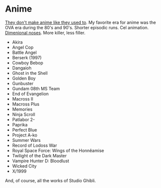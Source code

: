 # Anime

[They don't make anime like they used to](https://aftermath.site/anime-classics-mecha-robot-recommendations). My favorite era for anime was the OVA era during the 80's and 90's. Shorter episodic runs. Cel animation. [Dimenional noses](https://x.com/axl99/status/1651994155311325184).  More killer, less filler.

- Akira
- Angel Cop
- Battle Angel
- Berserk (1997)
- Cowboy Bebop
- Dangaioh
- Ghost in the Shell
- Golden Boy
- Gunbuster
- Gundam 08th MS Team
- End of Evangelion
- Macross II
- Macross Plus
- Memories
- Ninja Scroll
- Patlabor 2- 
- Paprika
- Perfect Blue
- Project A-ko
- Summer Wars
- Record of Lodoss War
- Royal Space Force: Wings of the Honnêamise
- Twilight of the Dark Master
- Vampire Hunter D: Bloodlust
- Wicked City
- X/1999

And, of course, all the works of Studio Ghibli.
